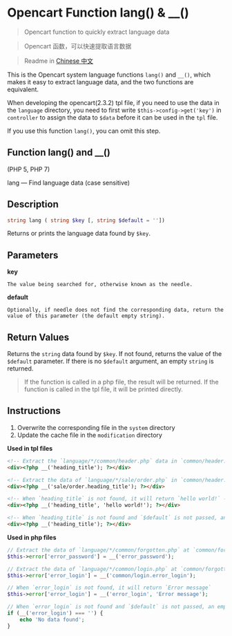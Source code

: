 # Opencart Function lang() & __()
>Opencart function to quickly extract language data

>Opencart 函数，可以快速提取语言数据

>Readme in 
[Chinese 中文](https://github.com/fzzkyd/opencart_function_lang/blob/master/README_ZH.md)

This is the Opencart system language functions `lang()` and `__()`, which makes it easy to extract language data, and the two functions are equivalent.

When developing the opencart(2.3.2) tpl file, if you need to use the data in the `language` directory, you need to first write `$this->config->get('key')` in `controller` to assign the data to `$data` before it can be used in the `tpl` file.

If you use this function `lang()`, you can omit this step.

## Function lang() and __()

(PHP 5, PHP 7)

lang — Find language data (case sensitive)

## Description

```php
string lang ( string $key [, string $default = ''])
```
Returns or prints the language data found by `$key`.

## Parameters
__key__

    The value being searched for, otherwise known as the needle.

__default__

    Optionally, if needle does not find the corresponding data, return the value of this parameter (the default empty string).

## Return Values
Returns the `string` data found by `$key`. If not found, returns the value of the `$default` parameter. If there is no `$default` argument, an empty `string` is returned.
> If the function is called in a php file, the result will be returned. If the function is called in the tpl file, it will be printed directly.

## Instructions
1. Overwrite the corresponding file in the `system` directory
2. Update the cache file in the `modification` directory

__Used in tpl files__
```html
<!-- Extract the `language/*/common/header.php` data in `common/header.tpl` -->
<div><?php __('heading_title'); ?></div>

<!-- Extract the data of `language/*/sale/order.php` in `common/header.tpl` -->
<div><?php __('sale/order.heading_title'); ?></div>

<!-- When `heading_title` is not found, it will return `hello world!` -->
<div><?php __('heading_title', 'hello world!'); ?></div>

<!-- When `heading_title` is not found and `$default` is not passed, an empty `string` is printed -->
<div><?php __('heading_title'); ?></div>
```

__Used in php files__
```php
// Extract the data of `language/*/common/forgotten.php` at `common/forgotten.tpl`
$this->error['error_password'] = __('error_password');

// Extract the data of `language/*/common/login.php` at `common/forgotten.tpl`
$this->error['error_login'] = __('common/login.error_login');

// When `error_login` is not found, it will return `Error message`
$this->error['error_login'] = __('error_login', 'Error message');

// When `error_login` is not found and `$default` is not passed, an empty `string` is returned
if (__('error_login') === '') {
    echo 'No data found';
}
```
